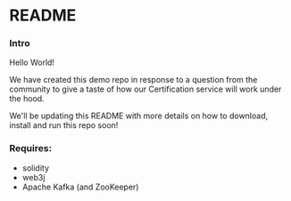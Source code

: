 # README


### Intro

Hello World!

We have created this demo repo in response to a question from the community to give a taste of how our Certification service will work under the hood.

We'll be updating this README with more details on how to download, install and run this repo soon!


### Requires:
* solidity
* web3j
* Apache Kafka (and ZooKeeper)
